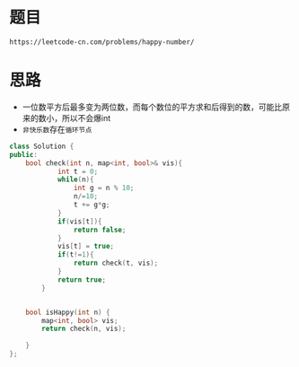 # 题目
`https://leetcode-cn.com/problems/happy-number/`


# 思路
- 一位数平方后最多变为两位数，而每个数位的平方求和后得到的数，可能比原来的数小，所以不会爆int  
- `非快乐数`存在`循环节点`


```cpp
class Solution {
public:
    bool check(int n, map<int, bool>& vis){
            int t = 0;
            while(n){
                int g = n % 10;
                n/=10;
                t += g*g;
            }
            if(vis[t]){
                return false;
            }
            vis[t] = true;
            if(t!=1){
                return check(t, vis);
            }
            return true;
        }


    bool isHappy(int n) {
        map<int, bool> vis;
        return check(n, vis);
        
    }
};
```